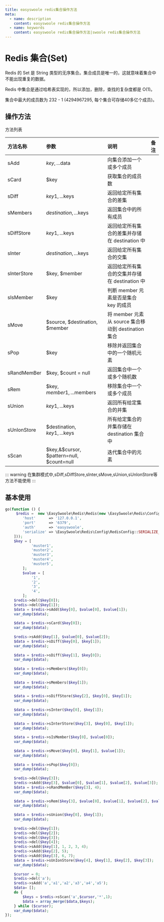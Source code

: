 ```yaml
---
title: easyswoole redis集合操作方法
meta:
  - name: description
    content: easyswoole redis集合操作方法
  - name: keywords
    content: easyswoole redis集合操作方法|swoole redis集合操作方法
---
```

# Redis 集合(Set)

Redis 的 Set 是 String 类型的无序集合。集合成员是唯一的，这就意味着集合中不能出现重复的数据。

Redis 中集合是通过哈希表实现的，所以添加，删除，查找的复杂度都是 O(1)。

集合中最大的成员数为 232 - 1 (4294967295, 每个集合可存储40多亿个成员)。

## 操作方法

方法列表

| 方法名称    | 参数                                      | 说明                                              | 备注 |
|:------------|:------------------------------------------|:-------------------------------------------------|:----|
| sAdd        | $key, ...$data                            | 向集合添加一个或多个成员                            |     |
| sCard       | $key                                      | 获取集合的成员数                                   |     |
| sDiff       | $key1, ...$keys                           | 返回给定所有集合的差集                              |     |
| sMembers    | $destination, ...$keys                    | 返回集合中的所有成员                               |     |
| sDiffStore  | $key1, ...$keys                           | 返回给定所有集合的差集并存储在 destination 中        |     |
| sInter      | $destination, ...$keys                    | 返回给定所有集合的交集                              |     |
| sInterStore | $key, $member                             | 返回给定所有集合的交集并存储在 destination 中        |     |
| sIsMember   | $key                                      | 判断 member 元素是否是集合 key 的成员               |     |
| sMove       | $source, $destination, $member            | 将 member 元素从 source 集合移动到 destination 集合 |     |
| sPop        | $key                                      | 移除并返回集合中的一个随机元素                      |     |
| sRandMemBer | $key, $count = null                       | 返回集合中一个或多个随机数                          |     |
| sRem        | $key, $member1, ...$members               | 移除集合中一个或多个成员                            |     |
| sUnion      | $key1, ...$keys                           | 返回所有给定集合的并集                              |     |
| sUnIonStore | $destination, $key1, ...$keys             | 所有给定集合的并集存储在 destination 集合中         |     |
| sScan       | $key,&$cursor, $pattern=null, $count=null | 迭代集合中的元素                                   |     |

::: warning
 在集群模式中,sDiff,sDiffStore,sInter,sMove,sUnion,sUnIonStore等方法不能使用
:::


## 基本使用
```php
go(function () {
	 $redis =  new \EasySwoole\Redis\Redis(new \EasySwoole\Redis\Config\RedisConfig([
        'host'      => '127.0.0.1',
        'port'      => '6379',
        'auth'      => 'easyswoole',
        'serialize' => \EasySwoole\Redis\Config\RedisConfig::SERIALIZE_NONE
    ]));
    $key = [
            'muster1',
            'muster2',
            'muster3',
            'muster4',
            'muster5',
        ];
        $value = [
            '1',
            '2',
            '3',
            '4',
        ];
    $redis->del($key[0]);
    $redis->del($key[1]);
    $data = $redis->sAdd($key[0], $value[0], $value[1]);
    var_dump($data);
    
    $data = $redis->sCard($key[0]);
    var_dump($data);
    
    $redis->sAdd($key[1], $value[0], $value[2]);
    $data = $redis->sDiff($key[0], $key[1]);
    var_dump($data);
    
    $data = $redis->sDiff($key[1], $key[0]);
    var_dump($data);
    
    $data = $redis->sMembers($key[0]);
    var_dump($data);
    
    $data = $redis->sMembers($key[1]);
 	var_dump($data);
    
    $data = $redis->sDiffStore($key[2], $key[0], $key[1]);
    var_dump($data);
    
    $data = $redis->sInter($key[0], $key[1]);
    var_dump($data);
    
    $data = $redis->sInterStore($key[3], $key[0], $key[1]);
    var_dump($data);
    
    $data = $redis->sIsMember($key[0], $value[0]);
    var_dump($data);
    
    $data = $redis->sMove($key[0], $key[1], $value[1]);
    var_dump($data);
    
    $data = $redis->sPop($key[0]);
    var_dump($data);
    
    $redis->del($key[3]);
    $redis->sAdd($key[3], $value[0], $value[1], $value[2], $value[3]);
    $data = $redis->sRandMemBer($key[3], 4);
    var_dump($data);
    
    $data = $redis->sRem($key[3], $value[0], $value[1], $value[2], $value[3]);
    var_dump($data);
    
    $data = $redis->sUnion($key[0], $key[1]);
    var_dump($data);
    
    $redis->del($key[1]);
    $redis->del($key[2]);
    $redis->del($key[3]);
    $redis->del($key[4]);
    $redis->sAdd($key[1], 1, 2, 3, 4);
    $redis->sAdd($key[2], 5);
    $redis->sAdd($key[3], 6, 7);
    $data = $redis->sUnIonStore($key[4], $key[1], $key[2], $key[3]);
    var_dump($data);
    
    $cursor = 0;
    $redis->del('a');
    $redis->sAdd('a','a1','a2','a3','a4','a5');
    $data= [];
    do {
        $keys = $redis->sScan('a',$cursor,'*',1);
        $data = array_merge($data,$keys);
    } while ($cursor);
    var_dump($data);
});
```
